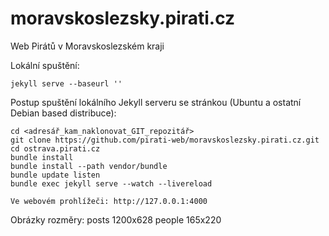 # moravskoslezsky.pirati.cz

Web Pirátů v Moravskoslezském kraji

Lokální spuštění:

```
jekyll serve --baseurl ''
```

Postup spuštění lokálního Jekyll serveru se stránkou (Ubuntu a ostatní Debian based distribuce):

```
cd <adresář_kam_naklonovat_GIT_repozitář>
git clone https://github.com/pirati-web/moravskoslezsky.pirati.cz.git
cd ostrava.pirati.cz
bundle install
bundle install --path vendor/bundle
bundle update listen
bundle exec jekyll serve --watch --livereload

Ve webovém prohlížeči: http://127.0.0.1:4000
```

Obrázky rozměry:
posts 1200x628
people 165x220

